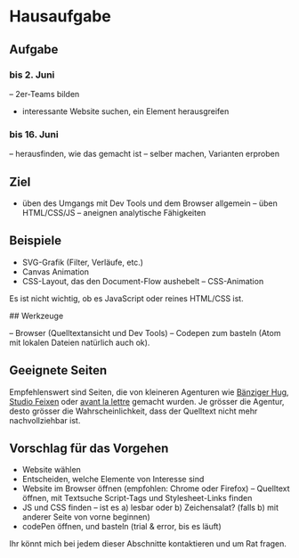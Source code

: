 # Hausaufgabe

## Aufgabe

### bis 2. Juni

– 2er-Teams bilden
- interessante Website suchen, ein Element herausgreifen

### bis 16. Juni

– herausfinden, wie das gemacht ist
– selber machen, Varianten erproben

## Ziel

- üben des Umgangs mit Dev Tools und dem Browser allgemein
– üben HTML/CSS/JS
– aneignen analytische Fähigkeiten

## Beispiele

- SVG-Grafik (Filter, Verläufe, etc.)
- Canvas Animation
- CSS-Layout, das den Document-Flow aushebelt
– CSS-Animation

Es ist nicht wichtig, ob es JavaScript oder reines HTML/CSS ist.

## Werkzeuge

– Browser (Quelltextansicht und Dev Tools)
– Codepen zum basteln (Atom mit lokalen Dateien natürlich auch ok).

## Geeignete Seiten

Empfehlenswert sind Seiten, die von kleineren Agenturen wie [Bänziger Hug](http://www.baenziger-hug.com/), [Studio Feixen](http://www.studiofeixen.ch/) oder [avant la lettre](https://www.avantlalettre.ch/) gemacht wurden. Je grösser die Agentur, desto grösser die Wahrscheinlichkeit, dass der Quelltext nicht mehr nachvollziehbar ist.

## Vorschlag für das Vorgehen

- Website wählen
- Entscheiden, welche Elemente von Interesse sind
- Website im Browser öffnen (empfohlen: Chrome oder Firefox)
– Quelltext öffnen, mit Textsuche Script-Tags und Stylesheet-Links finden
- JS und CSS finden – ist es a) lesbar oder b) Zeichensalat? (falls b) mit anderer Seite von vorne beginnen)
- codePen öffnen, und basteln (trial & error, bis es läuft)

Ihr könnt mich bei jedem dieser Abschnitte kontaktieren und um Rat fragen.

